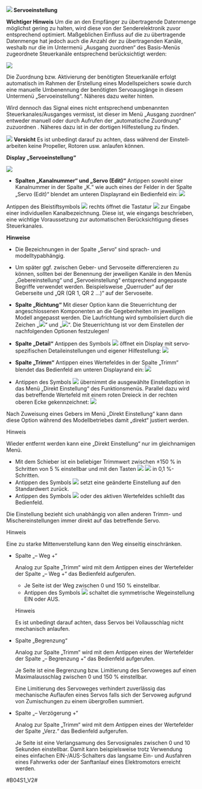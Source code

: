 **![](https://raw.githubusercontent.com/sg26565/hott-transmitter-config/develop/documentation/001_DE-web-resources/image/main_servo_set.png) Servoeinstellung**

**Wichtiger Hinweis**
Um die an den Empfänger zu übertragende Datenmenge möglichst gering zu halten, wird diese von der Senderelektronik zuvor entsprechend optimiert. Maßgeblichen Einfluss auf die zu übertragende Datenmenge hat jedoch auch die Anzahl der zu übertragenden Kanäle, weshalb nur die im Untermenü „Ausgang zuordnen“ des Basis-Menüs zugeordnete Steuerkanäle entsprechend berücksichtigt werden:

![](https://raw.githubusercontent.com/sg26565/hott-transmitter-config/develop/documentation/001_DE-web-resources/image/20180423_105534.jpg)

Die Zuordnung bzw. Aktivierung der benötigten Steuerkanäle erfolgt automatisch im Rahmen der Erstellung eines Modellspeichers sowie durch eine manuelle Umbenennung der benötigten Servoausgänge in diesem Untermenü „Servoeinstellung“. Näheres dazu weiter hinten.

Wird dennoch das Signal eines nicht entsprechend umbenannten Steuerkanales/Ausganges vermisst, ist dieser im Menü „Ausgang zuordnen“ entweder manuell oder durch Aufrufen der „automatische Zuordnung“ zuzuordnen . Näheres dazu ist in der dortigen Hilfestellung zu finden.

![](https://raw.githubusercontent.com/sg26565/hott-transmitter-config/develop/documentation/001_DE-web-resources/image/Achtung.png) **Vorsicht**
Es ist unbedingt darauf zu achten, dass während der Einstell­arbeiten keine Propeller, Rotoren usw. anlaufen können.

**Display „Servoeinstellung“**

![](https://raw.githubusercontent.com/sg26565/hott-transmitter-config/develop/documentation/001_DE-web-resources/image/20180423_223846.jpg)

- **Spalten „Kanalnummer“ und „Servo (Edit)“**
Antippen sowohl einer Kanalnummer in der Spalte „K.“ wie auch eines der Felder in der Spalte „Servo (Edit)“ blendet am unteren Displayrand ein Bedienfeld ein:
![](https://raw.githubusercontent.com/sg26565/hott-transmitter-config/develop/documentation/001_DE-web-resources/image/20180203_141204.jpg)

Antippen des Bleistiftsymbols ![](https://raw.githubusercontent.com/sg26565/hott-transmitter-config/develop/documentation/001_DE-web-resources/image/listbar_edit_normal.png) rechts öffnet die Tastatur ![](https://raw.githubusercontent.com/sg26565/hott-transmitter-config/develop/documentation/001_DE-web-resources/image/keyboard_background.png) zur Eingabe einer individuellen Kanalbezeichnung. Diese ist, wie eingangs beschrieben, eine wichtige Voraussetzung zur automatischen Berücksichtigung dieses Steuerkanales.

**Hinweise**
- Die Bezeichnungen in der Spalte „Servo“ sind sprach- und modelltypabhängig.
- Um später ggf. zwischen Geber- und Servoseite differenzieren zu können, sollten bei der Benennung der jeweiligen Kanäle in den Menüs „Gebereinstellung“ und „Servoeinstellung“ entsprechend angepasste Begriffe verwendet werden. Beispielsweise „Querruder“ auf der Geberseite und „QR (QR 1, QR 2 ...)“ auf der Servoseite.
- **Spalte „Richtung“**
Mit dieser Option kann die Steuerrichtung der angeschlossenen Komponenten an die Gegebenheiten im jeweiligen Modell angepasst werden.
Die Laufrichtung wird symbolisiert durch die Zeichen „![](https://raw.githubusercontent.com/sg26565/hott-transmitter-config/develop/documentation/001_DE-web-resources/image/direction_forward.png)“ und „![](https://raw.githubusercontent.com/sg26565/hott-transmitter-config/develop/documentation/001_DE-web-resources/image/direction_backward.png)“.
Die Steuerrichtung ist vor dem Einstellen der nachfolgenden Optionen festzulegen!
    
- **Spalte „Detail“**
Antippen des Symbols ![](https://raw.githubusercontent.com/sg26565/hott-transmitter-config/develop/documentation/001_DE-web-resources/image/drei_Punkte.png) öffnet ein Display mit servo­spezifischen Detaileinstellungen und eigener Hilfestellung:
![](https://raw.githubusercontent.com/sg26565/hott-transmitter-config/develop/documentation/001_DE-web-resources/image/20180203_163521.jpg)
- **Spalte „Trimm“**
Antippen eines Wertefeldes in der Spalte „Trimm“ blendet das Bedienfeld am unteren Displayrand ein:
![](https://raw.githubusercontent.com/sg26565/hott-transmitter-config/develop/documentation/001_DE-web-resources/image/20180818_192009.jpg)
- Antippen des Symbols ![](https://raw.githubusercontent.com/sg26565/hott-transmitter-config/develop/documentation/001_DE-web-resources/image/remotebar_direct_normal.png) übernimmt die ausgewählte Einstelloption in das Menü „Direkt Einstellung“ des Funktionsmenüs. Parallel dazu wird das betreffende Wertefeld mit einem roten Dreieck in der rechten oberen Ecke gekennzeichnet:
![](https://raw.githubusercontent.com/sg26565/hott-transmitter-config/develop/documentation/001_DE-web-resources/image/20180818_192359.jpg)

Nach Zuweisung eines Gebers im Menü „Direkt Einstellung“ kann dann diese Option während des Modellbetriebes damit „direkt“ justiert werden.

Hinweis

Wieder entfernt werden kann eine „Direkt Einstellung“ nur im gleichnamigen Menü.

-   Mit dem Schieber ist ein beliebiger Trimmwert zwischen ±150 % in Schritten von 5 % einstellbar und mit den Tasten ![](https://raw.githubusercontent.com/sg26565/hott-transmitter-config/develop/documentation/001_DE-web-resources/image/remotebar_decrease_normal.png) ![](https://raw.githubusercontent.com/sg26565/hott-transmitter-config/develop/documentation/001_DE-web-resources/image/remotebar_increase_normal.png) in 0,1 %-Schritten.
-   Antippen des Symbols ![](https://raw.githubusercontent.com/sg26565/hott-transmitter-config/develop/documentation/001_DE-web-resources/image/listbar_reset_normal.png) setzt eine geänderte Einstellung auf den Standardwert zurück.
-   Antippen des Symbols ![](https://raw.githubusercontent.com/sg26565/hott-transmitter-config/develop/documentation/001_DE-web-resources/image/remotebar_okay_normal.png) oder des aktiven Wertefeldes schließt das Bedienfeld.

Die Einstellung bezieht sich unabhängig von allen anderen Trimm- und Mischereinstellungen immer direkt auf das betreffende Servo.

Hinweis

Eine zu starke Mittenverstellung kann den Weg einseitig einschränken.

-   Spalte „– Weg +“
    
    Analog zur Spalte „Trimm“ wird mit dem Antippen eines der Wertefelder der Spalte „– Weg +“ das Be­dienfeld aufgerufen.
    
    -   Je Seite ist der Weg zwischen 0 und 150 % einstellbar.
    -   Antippen des Symbols ![](https://raw.githubusercontent.com/sg26565/hott-transmitter-config/develop/documentation/001_DE-web-resources/image/remotebar_link_normal.png) schaltet die symmetrische Wegeinstellung EIN oder AUS.
    
    Hinweis
    
    Es ist unbedingt darauf achten, dass Servos bei Vollausschlag nicht mechanisch anlaufen.
    
-   Spalte „Begrenzung“
    
    Analog zur Spalte „Trimm“ wird mit dem Antippen eines der Wertefelder der Spalte „– Begrenzung +“ das Be­dienfeld aufgerufen.
    
    Je Seite ist eine Begrenzung bzw. Limitierung des Servoweges auf einen Maximalausschlag zwischen 0 und 150 % einstellbar.
    
    Eine Limitierung des Servoweges verhindert zuverlässig das mechanische Auflaufen eines Servos falls sich der Servoweg aufgrund von Zumischungen zu einem übergroßen summiert.
    
-   Spalte „– Verzögerung +“
    
    Analog zur Spalte „Trimm“ wird mit dem Antippen eines der Wertefelder der Spalte „Verz.“ das Bedien­feld aufgerufen.
    
    Je Seite ist eine Verlangsamung des Servosignales zwischen 0 und 10 Sekunden einstellbar. Damit kann beispielsweise trotz Verwendung eines einfachen EIN-/AUS-Schalters das langsame Ein- und Ausfahren eines Fahrwerks oder der Sanftanlauf eines Elektromotors erreicht werden.
    

#B04S1_V2#
<!--stackedit_data:
eyJoaXN0b3J5IjpbLTEzMTkzODExMzIsMjk0NDQ5NTgzLDYxMD
k3MzAwNSw5ODA5MDY0NjJdfQ==
-->